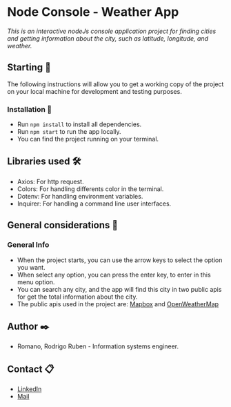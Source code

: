 # Node Console - Weather App

_This is an interactive nodeJs console application project for finding cities and getting information about the city, such as latitude, longitude, and weather._

## Starting 🚀

The following instructions will allow you to get a working copy of the project on your local machine for development and testing purposes.

### Installation 🔧

- Run `npm install` to install all dependencies.
- Run `npm start` to run the app locally.
- You can find the project running on your terminal.

## Libraries used 🛠️

- Axios: For http request.
- Colors: For handling differents color in the terminal.
- Dotenv: For handling environment variables.
- Inquirer: For handling a command line user interfaces.

## General considerations 📖

### General Info

- When the project starts, you can use the arrow keys to select the option you want.
- When select any option, you can press the enter key, to enter in this menu option.
- You can search any city, and the app will find this city in two public apis for get the total information about the city.
- The public apis used in the project are: [Mapbox](https://www.mapbox.com/geocoding) and [OpenWeatherMap](https://openweathermap.org/)

## Author ✒️

 - Romano, Rodrigo Ruben - Information systems engineer.

## Contact 📋

 - [LinkedIn](https://www.linkedin.com/in/rodrigo-ruben-romano/)
 - [Mail](mailto:romano.rodrigo19@gmail.com)
